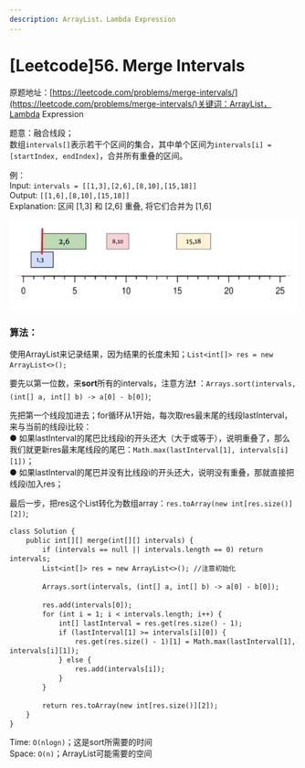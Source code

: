 ```yaml
---
description: ArrayList，Lambda Expression
---
```


# \[Leetcode]56. Merge Intervals

原题地址：[https://leetcode.com/problems/merge-intervals/](https://leetcode.com/problems/merge-intervals/)关键词：ArrayList，Lambda Expression

题意：融合线段；\
数组`intervals[]`表示若干个区间的集合，其中单个区间为`intervals[i] = [startIndex, endIndex]`，合并所有重叠的区间。

例：\
Input: `intervals = [[1,3],[2,6],[8,10],[15,18]]`\
Output: `[[1,6],[8,10],[15,18]]`\
Explanation: 区间 \[1,3] 和 \[2,6] 重叠, 将它们合并为 \[1,6]

![](../.gitbook/assets/1626933508882.jpg)

### 算法：

使用ArrayList来记录结果，因为结果的长度未知；`List<int[]> res = new ArrayList<>();`

要先以第一位数，来**sort**所有的intervals，注意方法❗️ ：`Arrays.sort(intervals, (int[] a, int[] b) -> a[0] - b[0])`;

先把第一个线段加进去；for循环从1开始，每次取res最末尾的线段lastInterval，来与当前的线段i比较：\
● 如果lastInterval的尾巴比线段i的开头还大（大于或等于），说明重叠了，那么我们就更新res最末尾线段的尾巴：`Math.max(lastInterval[1], intervals[i][1])`；\
● 如果lastInterval的尾巴并没有比线段i的开头还大，说明没有重叠，那就直接把线段i加入res；

最后一步，把res这个List转化为数组array：`res.toArray(new int[res.size()][2])`;

```
class Solution {
    public int[][] merge(int[][] intervals) {
        if (intervals == null || intervals.length == 0) return intervals;
        List<int[]> res = new ArrayList<>(); //注意初始化
        
        Arrays.sort(intervals, (int[] a, int[] b) -> a[0] - b[0]);
        
        res.add(intervals[0]);
        for (int i = 1; i < intervals.length; i++) {
            int[] lastInterval = res.get(res.size() - 1);
            if (lastInterval[1] >= intervals[i][0]) {
                res.get(res.size() - 1)[1] = Math.max(lastInterval[1], intervals[i][1]);
            } else {
                res.add(intervals[i]);
            }
        }
        
        return res.toArray(new int[res.size()][2]);
    }
}
```

Time: `O(nlogn)`；这是sort所需要的时间\
Space: `O(n)`；ArrayList可能需要的空间



